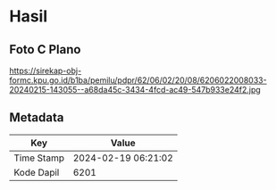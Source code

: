 # Hasil

## Foto C Plano

https://sirekap-obj-formc.kpu.go.id/b1ba/pemilu/pdpr/62/06/02/20/08/6206022008033-20240215-143055--a68da45c-3434-4fcd-ac49-547b933e24f2.jpg


## Metadata

| Key        | Value               |
| ---------- | ------------------- |
| Time Stamp | 2024-02-19 06:21:02 |
| Kode Dapil | 6201                |



